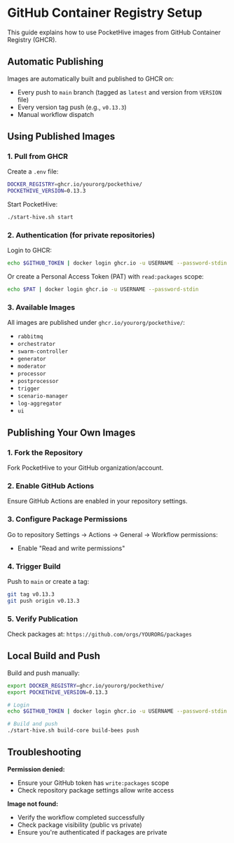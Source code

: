 # GitHub Container Registry Setup

This guide explains how to use PocketHive images from GitHub Container Registry (GHCR).

## Automatic Publishing

Images are automatically built and published to GHCR on:
- Every push to `main` branch (tagged as `latest` and version from `VERSION` file)
- Every version tag push (e.g., `v0.13.3`)
- Manual workflow dispatch

## Using Published Images

### 1. Pull from GHCR

Create a `.env` file:

```bash
DOCKER_REGISTRY=ghcr.io/yourorg/pockethive/
POCKETHIVE_VERSION=0.13.3
```

Start PocketHive:

```bash
./start-hive.sh start
```

### 2. Authentication (for private repositories)

Login to GHCR:

```bash
echo $GITHUB_TOKEN | docker login ghcr.io -u USERNAME --password-stdin
```

Or create a Personal Access Token (PAT) with `read:packages` scope:

```bash
echo $PAT | docker login ghcr.io -u USERNAME --password-stdin
```

### 3. Available Images

All images are published under `ghcr.io/yourorg/pockethive/`:

- `rabbitmq`
- `orchestrator`
- `swarm-controller`
- `generator`
- `moderator`
- `processor`
- `postprocessor`
- `trigger`
- `scenario-manager`
- `log-aggregator`
- `ui`

## Publishing Your Own Images

### 1. Fork the Repository

Fork PocketHive to your GitHub organization/account.

### 2. Enable GitHub Actions

Ensure GitHub Actions are enabled in your repository settings.

### 3. Configure Package Permissions

Go to repository Settings → Actions → General → Workflow permissions:
- Enable "Read and write permissions"

### 4. Trigger Build

Push to `main` or create a tag:

```bash
git tag v0.13.3
git push origin v0.13.3
```

### 5. Verify Publication

Check packages at: `https://github.com/orgs/YOURORG/packages`

## Local Build and Push

Build and push manually:

```bash
export DOCKER_REGISTRY=ghcr.io/yourorg/pockethive/
export POCKETHIVE_VERSION=0.13.3

# Login
echo $GITHUB_TOKEN | docker login ghcr.io -u USERNAME --password-stdin

# Build and push
./start-hive.sh build-core build-bees push
```

## Troubleshooting

**Permission denied:**
- Ensure your GitHub token has `write:packages` scope
- Check repository package settings allow write access

**Image not found:**
- Verify the workflow completed successfully
- Check package visibility (public vs private)
- Ensure you're authenticated if packages are private
